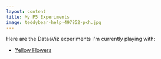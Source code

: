 ```yaml
---
layout: content
title: My P5 Experiments
image: teddybear-help-497852-pxh.jpg
---
```



 Here are the DataaViz experiments I'm currently playing with:
 - [Yellow Flowers](flowers1/index.html)
